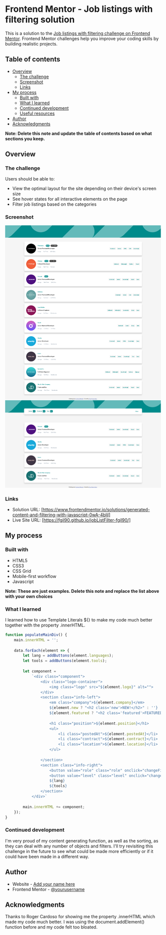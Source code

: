 # Frontend Mentor - Job listings with filtering solution

This is a solution to the [Job listings with filtering challenge on Frontend Mentor](https://www.frontendmentor.io/challenges/job-listings-with-filtering-ivstIPCt). Frontend Mentor challenges help you improve your coding skills by building realistic projects. 

## Table of contents

- [Overview](#overview)
  - [The challenge](#the-challenge)
  - [Screenshot](#screenshot)
  - [Links](#links)
- [My process](#my-process)
  - [Built with](#built-with)
  - [What I learned](#what-i-learned)
  - [Continued development](#continued-development)
  - [Useful resources](#useful-resources)
- [Author](#author)
- [Acknowledgments](#acknowledgments)

**Note: Delete this note and update the table of contents based on what sections you keep.**

## Overview

### The challenge

Users should be able to:

- View the optimal layout for the site depending on their device's screen size
- See hover states for all interactive elements on the page
- Filter job listings based on the categories

### Screenshot

![](./images/screenshot-nofilter.png)
![](./images/screenshot-filter.png)


### Links

- Solution URL: [https://www.frontendmentor.io/solutions/generated-content-and-filtering-with-javascript-0wA-4bljl]
- Live Site URL: [https://fgil90.github.io/jobListFilter-fgil90/]

## My process

### Built with

- HTML5
- CSS3
- CSS Grid
- Mobile-first workflow
- Javascript

**Note: These are just examples. Delete this note and replace the list above with your own choices**

### What I learned

I learned how to use Template Literals ${} to make my code much better together with the property .innerHTML.

```js
function populateMainDiv() {
    main.innerHTML = '';

    data.forEach(element => {
        let lang = addButtons(element.languages);
        let tools = addButtons(element.tools);        

        let component =
            `<div class="component">
                <div class="logo-container">
                    <img class="logo" src="${element.logo}" alt="">
                </div>
                <section class="info-left">
                    <em class="company">${element.company}</em>
                    ${element.new ? "<h2 class='new'>NEW!</h2>" : ''}
                    ${element.featured ? "<h2 class='featured'>FEATURED!</h2>" : ''}

                    <h1 class="position">${element.position}</h1>
                    <ul>
                        <li class="postedAt">${element.postedAt}</li>
                        <li class="contract">${element.contract}</li>
                        <li class="location">${element.location}</li>
                    </ul>
                    
                </section>
                <section class="info-right">
                    <button value="role" class="role" onclick="changeFilters(event)">${element.role}</button>
                    <button value="level" class="level" onclick="changeFilters(event)">${element.level}</button>
                    ${lang}
                    ${tools}
                </section>
            </div>`

        main.innerHTML += component;
    });
}
```

### Continued development

I'm very proud of my content generating function, as well as the sorting, as they can deal with any number of objects and filters. I'll try revisiting this challenge in the future to see what could be made more efficiently or if it could have been made in a different way.


## Author

- Website - [Add your name here](https://www.your-site.com)
- Frontend Mentor - [@yourusername](https://www.frontendmentor.io/profile/yourusername)

## Acknowledgments

Thanks to Roger Cardoso for showing me the property .innerHTML which made my code much better. I was using the document.addElement() function before and my code felt too bloated.

